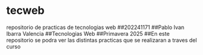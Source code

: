 # tecweb
repositorio de practicas de tecnologias web
##202241171
##Pablo Ivan Ibarra Valencia
##Tecnologias Web
##Primavera 2025
##En este repositorio se podra ver las distintas practicas que se realizaran a traves del curso
